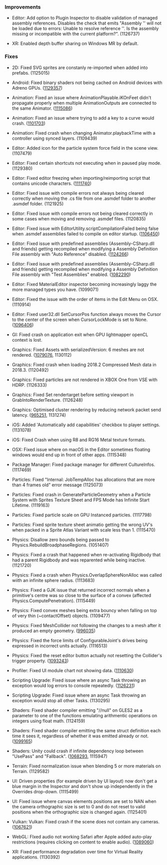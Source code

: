 ### Improvements

*   Editor: Add option to Plugin Inspector to disable validation of managed assembly references. Disables the check that emits "Assembly '' will not be loaded due to errors: Unable to resolve reference ''. Is the assembly missing or incompatible with the current platform?". (1126737)
    
*   XR: Enabled depth buffer sharing on Windows MR by default.
    

### Fixes

*   2D: Fixed SVG sprites are constanly re-imported when added into prefabs. (1125015)
    
*   Android: Fixed binary shaders not being cached on Android devices with Adreno GPUs. ([1129357](https://issuetracker.unity3d.com/issues/android-adreno-gles-binary-shaders-are-not-cached-on-adreno))
    
*   Animation: Fixed an issue where AnimationPlayable.iKOnFeet didn't propagate properly when multiple AnimationOutputs are connected to the same Animator. ([1115086](https://issuetracker.unity3d.com/issues/footik-not-properly-applied-when-using-animator-controller-plus-timeline))
    
*   Animation: Fixed an issue where trying to add a key to a curve would crash. ([1101703](https://issuetracker.unity3d.com/issues/tried-to-add-a-keypoint-on-an-animation-curve))
    
*   Animation: Fixed crash when changing Animator.playbackTime with a controller using synced layers. (1109439)
    
*   Editor: Added icon for the particle system force field in the scene view. (1107479)
    
*   Editor: Fixed certain shortcuts not executing when in paused play mode. (1129380)
    
*   Editor: Fixed editor freezing when importing/reimporting script that contains unicode characters. ([1111740](https://issuetracker.unity3d.com/issues/mac-editor-freezes-when-importing-slash-reimporting-script-that-contains-unicode-characters))
    
*   Editor: Fixed issue with compile errors not always being cleared correctly when moving the .cs file from one .asmdef folder to another .asmdef folder. (1121925)
    
*   Editor: Fixed issue with compile errors not being cleared correctly in some cases when moving and removing .asmdef files. (1120835)
    
*   Editor: Fixed issue with EditorUtility.scriptCompilationFailed being false when .asmdef assemblies failed to compile on editor startup. ([1106450](https://issuetracker.unity3d.com/issues/editorutility-dot-scriptcompilationfailed-not-flagging-package-compilation-errors-during-editor-startup))
    
*   Editor: Fixed issue with predefined assemblies (Assembly-CSharp.dll and friends) getting recompiled when modifying a Assembly Definition File assembly with "Auto Reference" disabled. ([1124266](https://issuetracker.unity3d.com/issues/scripting-asmdef-with-auto-referenced-set-to-false-will-still-cause-recompilation-of-unity-assemblies-assembly-csharp-etc))
    
*   Editor: Fixed issue with predefined assemblies (Assembly-CSharp.dll and friends) getting recompiled when modifying a Assembly Definition File assembly with "Test Assemblies" enabled. ([1082290](https://issuetracker.unity3d.com/issues/scripting-assembly-csharp-dot-dll-gets-built-when-it-does-not-need-to))
    
*   Editor: Fixed MaterialEditor inspector becoming increasingly laggy the more managed types you have. (1099071)
    
*   Editor: Fixed the issue with the order of items in the Edit Menu on OSX. (1110914)
    
*   Editor: Fixed user32.dll SetCursorPos function always moves the Cursor to the center of the screen when CursorLockMode is set to None. ([1096406](https://issuetracker.unity3d.com/issues/cursorlockmode-dot-none-doesnt-work-when-user32-dot-dll-is-effecting-cursor-in-the-script))
    
*   GI: Fixed crash on application exit when GPU lightmapper openCL context is lost.
    
*   Graphics: Fixed Assets with serializedVersion: 6 meshes are not rendered. ([1079076](https://issuetracker.unity3d.com/issues/assets-with-serializedversion-6-meshes-are-not-rendered), 1130112)
    
*   Graphics: Fixed crash when loading 2018.2 Compressed Mesh data in 2018.3. (1120492)
    
*   Graphics: Fixed particles are not rendered in XBOX One from VSE with HDRP. (1126333)
    
*   Graphics: Fixed Set rendertarget before setting viewport in GrabIntoRenderTexture. (1126248)
    
*   Graphics: Optimised cluster rendering by reducing network packet send latency. ([965251](https://issuetracker.unity3d.com/issues/cluster-rendering-performance-is-slower-on-newest-versions), 1131274)
    
*   iOS: Added 'Automatically add capabilities' checkbox to player settings. (1131078)
    
*   iOS: Fixed Crash when using R8 and RG16 Metal texture formats.
    
*   OSX: Fixed issue where on macOS in the Editor sometimes floating windows would end up in front of other apps. (1115348)
    
*   Package Manager: Fixed package manager for different CultureInfos. (1117469)
    
*   Particles: Fixed "Internal: JobTempAlloc has allocations that are more than 4 frames old" error message (1125073)
    
*   Particles: Fixed crash in GenerateParticleGeometry when a Particle System with Sprites Texture Sheet and FPS Mode has Infinite Start Lifetime. (1119163)
    
*   Particles: Fixed particle scale on GPU Instanced particles. (1117798)
    
*   Particles: Fixed sprite texture sheet animatio getting the wrong UV's when packed in a Sprite Atlas Variant with scale less than 1. (1115470)
    
*   Physics: Disallow zero bounds being passed to Physics.RebuildBroadphaseRegions. (1051407)
    
*   Physics: Fixed a crash that happened when re-activating Rigidbody that had a parent Rigidbody and was reparented while being inactive. (1121720)
    
*   Physics: Fixed a crash when Physics.OverlapSphereNonAlloc was called wiith an infinite sphere radius. (1113683)
    
*   Physics: Fixed a GJK issue that returned incorrect normals when a primitive's centre was so close to the surface of a convex (affected Physics.ComputePenetration). (1115449)
    
*   Physics: Fixed convex meshes being extra bouncy when falling on top of very thin (~contactOffset) objects. (1109477)
    
*   Physics: Fixed MeshCollider not following the changes to a mesh after it produced an empty geometry. ([996035](https://issuetracker.unity3d.com/issues/mesh-collider-gets-corrupted-if-no-triangles-are-specified))
    
*   Physics: Fixed the force limits of ConfigurableJoint's drives being expressed in incorrect units actually. (1116513)
    
*   Physics: Fixed the reset editor button actually not resetting the Collider's trigger property. ([1093243](https://issuetracker.unity3d.com/issues/collider-is-trigger-value-on-box-collider-does-not-reset-when-resseting-the-component))
    
*   Profiler: Fixed UI module chart not showing data. ([1110630](https://issuetracker.unity3d.com/issues/profiling-ui-timeline-window-does-not-show-data-when-build-created-with-autoconnect-profiler))
    
*   Scripting Upgrade: Fixed issue where an async Task throwing an exception would log errors to console repeatedly. ([1126231](https://issuetracker.unity3d.com/issues/throwing-exception-in-async-method-in-start-spams-console-does-not-stop-after-leaving-the-playmode))
    
*   Scripting Upgrade: Fixed issue where an async Task throwing an exception would stop all other Tasks. (1130295)
    
*   Shaders: Fixed shader compiler emitting "//null" on GLES2 as a parameter to one of the functions emulating arithmentic operations on integers using float math. (1124159)
    
*   Shaders: Fixed shader compiler emitting the same struct definition each time it sees it, regardless of whether it was emitted already or not. ([1099165](https://issuetracker.unity3d.com/issues/opengles3-shader-compile-errors-and-duplicate-struct-defines))
    
*   Shaders: Unity could crash if infinite dependency loop between "UsePass" and "Fallback". ([1068293](https://issuetracker.unity3d.com/issues/unity-crashes-on-resolveusepasses-when-using-named-passes-from-other-shaders), 1115947)
    
*   Terrain: Fixed normalization issue when blending 5 or more materials on Terrain. (1129582)
    
*   UI: Driven properties (for example driven by UI layout) now don't get a blue margin in the Inspector and don't show up independently in the Overrides drop-down. (1115499)
    
*   UI: Fixed issue where canvas elements positions are set to NAN when the camera orthographic size is set to 0 and do not reset to valid positions when the orthographic size is changed again. (1125401)
    
*   Vulkan: Vulkan: Fixed crash if the scene does not contain any cameras. ([1067621](https://issuetracker.unity3d.com/issues/vulkan-opengl-project-without-camera-crashes-when-building-a-non-development-build))
    
*   WebGL: FIxed audio not working Safari after Apple added auto-play restrictions (requires clicking on content to enable audio). ([1089060](https://issuetracker.unity3d.com/issues/sounds-do-not-play-in-webgl-builds-when-launched-in-safari-12))
    
*   XR: Fixed performance degradation over time for Virtual Reality applications. (1130392)